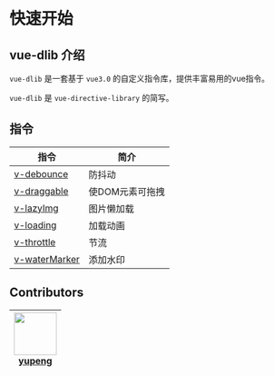 # 快速开始

## vue-dlib 介绍

`vue-dlib` 是一套基于 `vue3.0` 的自定义指令库，提供丰富易用的vue指令。

`vue-dlib` 是 `vue-directive-library` 的简写。


## 指令

| 指令                                                                             | 简介                                       |
| ------------------------------------------------------------------------------------- | ------------------------------------------------- |
| [v-debounce]()         | 防抖动                             |            |
| [v-draggable]()       |使DOM元素可拖拽                          |
| [v-lazyImg]()           | 图片懒加载                                |
| [v-loading]()           | 加载动画                             |
| [v-throttle]()         | 节流                              |
| [v-waterMarker]()   | 添加水印           


## Contributors

| [<img src="https://avatars.githubusercontent.com/u/13177502?v=4" width="75px;"/><br/>yupeng<br/> ](https://github.com/njueyupeng) |
| :---: |
